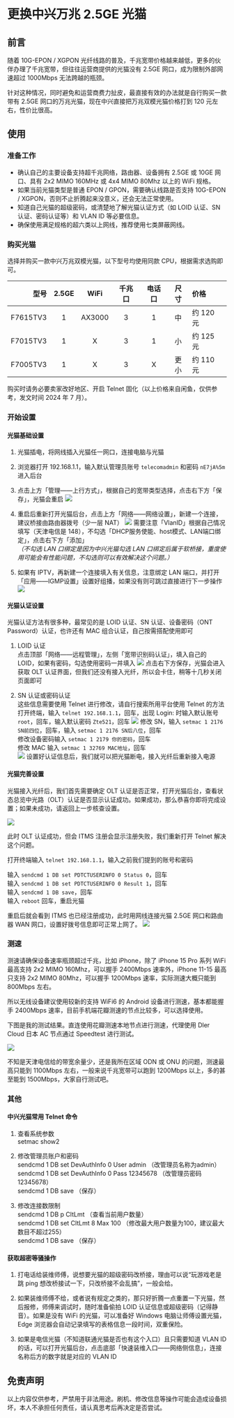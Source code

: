 # 更换中兴万兆 2.5GE 光猫

## 前言
随着 10G-EPON / XGPON 光纤线路的普及，千兆宽带价格越来越低，更多的伙伴办理了千兆宽带，但往往运营商提供的光猫没有 2.5GE 网口，成为限制外部网速超过 1000Mbps 无法跨越的瓶颈。

针对这种情况，同时避免和运营商费力扯皮，最直接有效的办法就是自行购买一款带有 2.5GE 网口的万兆光猫，现在中兴直接把万兆双模光猫价格打到 120 元左右，性价比很高。

## 使用
### 准备工作
* 确认自己的主要设备支持超千兆网络，路由器、设备拥有 2.5GE 或 10GE 网口、具有 2x2 MIMO 160MHz 或 4x4 MIMO 80Mhz 以上的 WiFi 规格。
* 如果当前光猫类型是普通 EPON / GPON，需要确认线路是否支持 10G-EPON / XGPON，否则不止折腾起来没意义，还会无法正常使用。
* 知道自己光猫的超级密码，或清楚地了解光猫认证方式（如 LOID 认证、SN 认证、密码认证等）和 VLAN ID 等必要信息。
* 确保使用满足规格的超六类以上网线，推荐使用七类屏蔽网线。

### 购买光猫
选择并购买一款中兴万兆双模光猫，以下型号均使用同款 CPU，根据需求选购即可。

|   型号   |  2.5GE  |  WiFi  |  千兆口  |  电话口  |   尺寸   |   价格   | 
|--------:|:--------:|:-------:|:-------:|:-------:|:--------:|:--------|
| F7615TV3 |    1    |  AX3000  |    3    |    1    |    中    | 约 120 元 |
| F7015TV3 |    1    |     X    |    3    |    1    |    小    | 约 125 元 |
| F7005TV3 |    1    |     X    |    3    |    X    |   更小   | 约 110 元 |

购买时请务必要卖家改好地区、开启 Telnet 固化（以上价格来自闲鱼，仅供参考，发文时间 2024 年 7 月）。

### 开始设置
#### 光猫基础设置
1. 光猫插电，将网线插入光猫任一网口，连接电脑与光猫

2. 浏览器打开 192.168.1.1，输入默认管理员账号 `telecomadmin` 和密码 `nE7jA%5m` 进入后台

3. 点击上方「管理——上行方式」，根据自己的宽带类型选择，点击右下方「保存」，光猫会重启
![](https://raw.githubusercontent.com/GeQ1an/Special-Guide/master/Images/ZTE_Modem/ZTE_Modem_1.png)

4. 重启后重新打开光猫后台，点击上方「网络——网络设置」，新建一个连接，建议桥接由路由器拨号（少一层 NAT）
![](https://raw.githubusercontent.com/GeQ1an/Special-Guide/master/Images/ZTE_Modem/ZTE_Modem_2.png)
需要注意「VlanID」根据自己情况填写（天津电信是 148），不勾选「DHCP服务使能、host模式、LAN端口绑定」，点击右下方「添加」<br>
*（不勾选 LAN 口绑定是因为中兴光猫勾选 LAN 口绑定后属于软桥接，重度使用可能会有性能问题，不勾选则可以有效解决这个问题。）*

5. 如果有 IPTV，再新建一个连接填入有关信息，注意绑定 LAN 端口，并打开「应用——IGMP设置」设置好组播，如果没有则可跳过直接进行下一步操作
![](https://raw.githubusercontent.com/GeQ1an/Special-Guide/master/Images/ZTE_Modem/ZTE_Modem_3.png)

#### 光猫认证设置
光猫认证方法有很多种，最常见的是 LOID 认证、SN 认证、设备密码（ONT Password）认证，也许还有 MAC 组合认证，自己按需搭配使用即可
1. LOID 认证 <br>
点击顶部「网络——远程管理」，左侧「宽带识别码认证」，填入自己的 LOID，如果有密码，勾选使用密码一并填入
![](https://raw.githubusercontent.com/GeQ1an/Special-Guide/master/Images/ZTE_Modem/ZTE_Modem_4.png)
点击右下方保存，光猫会进入获取 OLT 认证界面，但我们还没有接入光纤，所以会卡住，稍等十几秒关闭页面即可

2. SN 认证或密码认证 <br>
这些信息需要使用 Telnet 进行修改，请自行搜索所用平台使用 Telnet 的方法<br>
打开终端，输入 `telnet 192.168.1.1`，回车，出现 Login: 时输入默认账号 `root`，回车，输入默认密码 `Zte521`，回车
![](https://raw.githubusercontent.com/GeQ1an/Special-Guide/master/Images/ZTE_Modem/ZTE_Modem_5.png)
修改 SN，输入 `setmac 1 2176 SN前四位`，回车，输入 `setmac 1 2176 SN后八位`，回车 <br>
修改设备密码输入 `setmac 1 2179 你的密码`，回车 <br>
修改 MAC 输入 `setmac 1 32769 MAC地址`，回车 <br>
![](https://raw.githubusercontent.com/GeQ1an/Special-Guide/master/Images/ZTE_Modem/ZTE_Modem_6.png)
设置好认证信息后，我们就可以把光猫断电，接入光纤后重新接入电源

#### 光猫完善设置
光猫接入光纤后，我们首先需要确定 OLT 认证是否正常，打开光猫后台，查看状态总览中光路（OLT）认证是否显示认证成功。如果成功，那么恭喜你即将完成设置；如果未成功，请返回上一步核查设置。

![](https://raw.githubusercontent.com/GeQ1an/Special-Guide/master/Images/ZTE_Modem/ZTE_Modem_7.png)

此时 OLT 认证成功，但会 ITMS 注册会显示注册失败，我们重新打开 Telnet 解决这个问题。

打开终端输入 `telnet 192.168.1.1`，输入之前我们提到的账号和密码

输入 `sendcmd 1 DB set PDTCTUSERINFO 0 Status 0`，回车<br>
输入 `sendcmd 1 DB set PDTCTUSERINFO 0 Result 1`，回车<br>
输入 `sendcmd 1 DB save`，回车<br>
输入 `reboot` 回车，重启光猫

重启后就会看到 ITMS 也已经注册成功，此时用网线连接光猫 2.5GE 网口和路由器 WAN 网口，设置好拨号信息即可正常上网了。
![](https://raw.githubusercontent.com/GeQ1an/Special-Guide/master/Images/ZTE_Modem/ZTE_Modem_8.png)

### 测速
测速请确保设备速率瓶颈超过千兆，比如 iPhone，除了 iPhone 15 Pro 系列 WiFi 最高支持 2x2 MIMO 160Mhz，可以握手 2400Mbps 速率外，iPhone 11-15 最高只支持 2x2 MIMO 80Mhz，可以握手 1200Mbps 速率，实际测速大概只能到 800Mbps 左右。

所以无线设备建议使用较新的支持 WiFi6 的 Android 设备进行测速，基本都能握手 2400Mbps 速率，目前手机端花瓣测速的节点比较多，可以选择使用。

下图是我的测试结果。直连使用花瓣测速本地节点进行测速，代理使用 Dler Cloud 日本 AC 节点通过 Speedtest 进行测试。

![](https://raw.githubusercontent.com/GeQ1an/Special-Guide/master/Images/ZTE_Modem/ZTE_Modem_Speedtest.png)

不知是天津电信给的带宽余量少，还是我所在区域 ODN 或 ONU 的问题，测速最高只能到 1100Mbps 左右，一般来说千兆宽带可以跑到 1200Mbps 以上，多的甚至能到 1500Mbps，大家自行测试吧。

### 其他
#### 中兴光猫常用 Telnet 命令
1. 查看系统参数<br>
setmac show2

2. 修改管理员账户和密码<br>
sendcmd 1 DB set DevAuthInfo 0 User admin （改管理员名称为admin）<br>
sendcmd 1 DB set DevAuthInfo 0 Pass 12345678 （改管理员密码12345678）<br>
sendcmd 1 DB save （保存）

3. 修改连接数限制<br>
sendcmd 1 DB p CltLmt （查看当前用户数量）<br>
sendcmd 1 DB set CltLmt 8 Max 100 （修改最大用户数量为100，建议最大数目不超过255）<br>
sendcmd 1 DB save （保存）

#### 获取超密等骚操作
1. 打电话给装维师傅，说想要光猫的超级密码改桥接，理由可以说“玩游戏老是跳 ping 想改桥接试一下，只改桥接不会乱搞”，一般会给。
 
2. 如果装维师傅不给，或者说有规定之类的，那只好折腾一点重置一下光猫，然后报修，师傅来调试时，随时准备偷拍 LOID 认证信息或超级密码（记得静音）。如果是没有 WiFi 的光猫，可以准备好 Windows 电脑让师傅设置光猫，Edge 浏览器会自动记录填写的表格信息一段时间，双重保险。

3. 如果是电信光猫（不知道联通光猫是否也有这个入口）且只需要知道 VLAN ID 的话，可以打开光猫后台，点击底部「快速装维入口——网络侧信息」，连接名称后方的数字就是对应的 VLAN ID

## 免责声明
以上内容仅供参考，严禁用于非法用途。刷机、修改信息等操作可能会造成设备损坏，本人不承担任何责任，请认真思考后再决定是否尝试。
